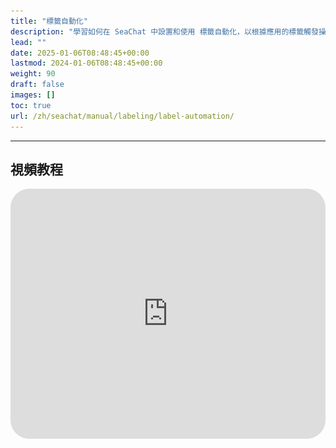 ```yaml
---
title: "標籤自動化"
description: "學習如何在 SeaChat 中設置和使用 標籤自動化，以根據應用的標籤觸發操作。"
lead: ""
date: 2025-01-06T08:48:45+00:00
lastmod: 2024-01-06T08:48:45+00:00
weight: 90
draft: false
images: []
toc: true
url: /zh/seachat/manual/labeling/label-automation/
---
```


---

## 視頻教程

<iframe width="100%" height="400" src="https://www.youtube.com/embed/2SYYU1lQqrc?list=PL8K7_LTqly44LeOocjDOpXH0svonxa0T0" title="YouTube video player" frameborder="0" allow="accelerometer; autoplay; clipboard-write; encrypted-media; gyroscope; picture-in-picture; web-share" allowfullscreen style="border-radius: 30px;></iframe>

---

**簡介**

標籤自動化 是 SeaChat 中的一項功能，允許用戶定義當標籤被應用或移除時觸發的操作。

此功能基於 [自動標記](https://wiki.seasalt.ai/seachat/manual/labeling/auto-labeling/) 功能進一步拓展，通過引入工作流程來自動通知或升級重要事件。

本教程將帶您完成標籤自動化的設置，並提供增強工作流程的實用範例。

---

## 主要功能

<center>
<a href="/images/seachat/en/labeling/label-automation/feature-overview.png">
<img height="100%" width="100%" src="/images/seachat/en/labeling/label-automation/feature-overview.png"  alt="功能概覽">
</a>

</center>

<br/>

1. **自動觸發操作**
   - 設置操作，例如發送電子郵件、簡訊或 API 請求。
   - 操作會在特定標籤被應用或移除時觸發。

2. **可自定義工作流程**
   - 定義針對個別標籤（如 **Code Red** 或 **Code Yellow**）的工作流程。
   - 根據使用場景（例如醫療分診或客戶服務警報）量身定制操作。

3. **內建自動化功能**
   - 使用 SeaChat 的內建功能，無需依賴像 Zapier 這樣的外部工具。

4. **手動與自動整合**
   - 標籤可通過 自動標記自動應用，或在對話中手動添加。

---

## 如何設置 標籤自動化

1. **進入整合**
   - 打開 **整合** 區域，選擇 **標籤自動化**。

<center>
<a href="/images/seachat/en/labeling/label-automation/navigation-ui.png">
<img height="100%" width="100%" src="/images/seachat/en/labeling/label-automation/navigation-ui.png"  alt="導航至 標籤自動化">
</a>

</center>

<br/>

2. **選擇標籤**
   - 選擇一個標籤，例如 **Code Red** 或 **Code Yellow**。
   - 範例：將 **Code Red** 用於嚴重情況。

<center>
<a href="/images/seachat/en/labeling/label-automation/choose-a-label.png">
<img height="100%" width="100%" src="/images/seachat/en/labeling/label-automation/choose-a-label.png"  alt="選擇自動化標籤">
</a>

</center>

<br/>

3. **定義操作**
   - 為選定標籤添加操作：
      - **電子郵件**：指定收件人和消息內容。
      - **簡訊**：提供電話號碼和消息文本。
      - **API 請求**：配置自定義端點（適用於高級用戶）。


<center>
<a href="/images/seachat/en/labeling/label-automation/define-action.png">
<img height="100%" width="100%" src="/images/seachat/en/labeling/label-automation/define-action.png"  alt="定義自動化操作">
</a>

</center>

<br/>

4. **保存並測試**
   - 保存配置並通過手動或自動應用標籤進行測試。

<center>
<a href="/images/seachat/en/labeling/label-automation/save-and-test.png">
<img height="100%" width="100%" src="/images/seachat/en/labeling/label-automation/save-and-test.png"  alt="保存並測試操作">
</a>

</center>

<br/>

---

## 範例使用場景：醫療分診

如需查看完整範例，請觀看我們的標籤自動化視頻教程。

1. **Code Red - 嚴重情況**
   - **觸發條件**：將 **Code Red** 應用於涉及呼吸困難或嚴重出血等嚴重情況的對話。
   - **操作**：向相關醫療團隊發送電子郵件和簡訊。

2. **Code Yellow - 中度情況**
   - **觸發條件**：對中度疼痛或發燒等情況應用 **Code Yellow**。
   - **操作**：通過電子郵件通知相關人員。

3. **移除標籤**
   - **觸發條件**：當 **Code Red** 被移除時，發送電子郵件通知 **Alert Disarmed**。

---

## 工作流程範例

1. **定義 **Code Red** 的工作流程**
   - 設置電子郵件通知工作人員有關嚴重情況的消息。
   - 為冗餘配置 Google Voice 號碼以接收簡訊警報。

<center>
<a href="/images/seachat/en/labeling/label-automation/define-email-action.png">
<img height="100%" width="100%" src="/images/seachat/en/labeling/label-automation/define-email-action.png"  alt="定義電子郵件操作">
</a>

</center>

<br/>

2. **手動觸發測試**
   - 在對話中手動應用 **Code Red** 並驗證操作是否觸發。
   - 檢查電子郵件和簡訊通知，確認它們是否正確執行。

<center>
<a href="/images/seachat/en/labeling/label-automation/conversation-example.png">
<img height="100%" width="100%" src="/images/seachat/en/labeling/label-automation/conversation-example.png"  alt="對話範例">
</a>

</center>

<br/>

3. **結合自動標記自動觸發**
   - 與 自動標記功能結合，根據預定對話規則自動觸發 **Code Red**。

<center>
<a href="/images/seachat/en/labeling/label-automation/action-on-labeling.png">
<img height="100%" width="100%" src="/images/seachat/en/labeling/label-automation/action-on-labeling.png"  alt="自動標記整合">
</a>

</center>

<br/>

---

**標籤自動化的優勢**

- **效率**：通過標籤觸發的自動化操作簡化工作流程。
- **靈活性**：支持手動和自動標籤應用。
- **整合性**：內建於 SeaChat 中，無需第三方工具。
- **客製化**：配置適合各種行業和使用場景的工作流程。

---

**進階功能**

- **API 整合**：適用於高級用戶，通過 API 請求觸發自定義工作流程。
- **結合自動化**：與 自動標記整合，創建無縫工作流程。

---

**結論**  
標籤自動化增強了 SeaChat 的功能，將應用的標籤轉化為可執行的事件。無論是管理醫療熱線還是簡化客戶服務，此功能都為自動化和優化流程提供了工具。嘗試將標籤自動化與 自動標記結合使用，以創建適合您需求的強大高效工作流程。
